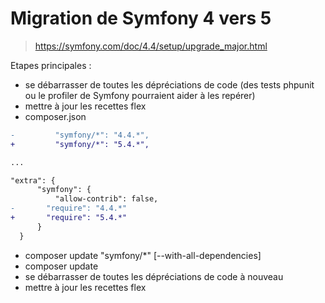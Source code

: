 # Migration de Symfony 4 vers 5

> https://symfony.com/doc/4.4/setup/upgrade_major.html

Etapes principales :

-   se débarrasser de toutes les dépréciations de code (des tests phpunit ou le profiler de Symfony pourraient aider à les repérer)
-   mettre à jour les recettes flex
-   composer.json

```diff
-         "symfony/*": "4.4.*",
+         "symfony/*": "5.4.*",

...

"extra": {
      "symfony": {
          "allow-contrib": false,
-       "require": "4.4.*"
+       "require": "5.4.*"
      }
  }
```

-   composer update "symfony/\*" [--with-all-dependencies]
-   composer update
-   se débarrasser de toutes les dépréciations de code à nouveau
-   mettre à jour les recettes flex
